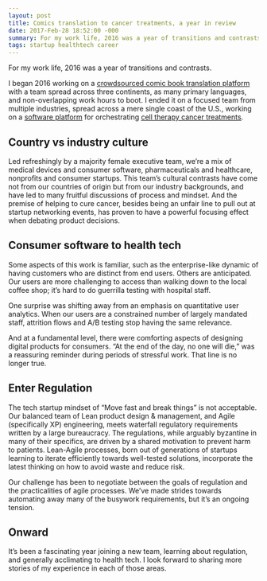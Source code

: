 ```yaml
---
layout: post
title: Comics translation to cancer treatments, a year in review
date: 2017-Feb-28 18:52:00 -000
summary: For my work life, 2016 was a year of transitions and contrasts
tags: startup healthtech career
---
```


For my work life, 2016 was a year of transitions and contrasts.

I began 2016 working on a [crowdsourced comic book translation platform](https://play.google.com/store/apps/details?id=com.aquafadas.fanga.reader) with a team spread across three continents, as many primary languages, and non-overlapping work hours to boot. I ended it on a focused team from multiple industries, spread across a mere single coast of the U.S., working on a [software platform](http://www.vineti.com/) for orchestrating [cell therapy cancer treatments](https://www.lls.org/treatment/types-of-treatment/immunotherapy/chimeric-antigen-receptor-car-t-cell-therapy).

## Country vs industry culture

Led refreshingly by a majority female executive team, we’re a mix of medical devices and consumer software, pharmaceuticals and healthcare, nonprofits and consumer startups. This team’s cultural contrasts have come not from our countries of origin but from our industry backgrounds, and have led to many fruitful discussions of process and mindset. And the premise of helping to cure cancer, besides being an unfair line to pull out at startup networking events, has proven to have a powerful focusing effect when debating product decisions.

## Consumer software to health tech

Some aspects of this work is familiar, such as the enterprise-like dynamic of having customers who are distinct from end users. Others are anticipated. Our users are more challenging to access than walking down to the local coffee shop; it’s hard to do guerrilla testing with hospital staff. 

One surprise was shifting away from an emphasis on quantitative user analytics. When our users are a constrained number of largely mandated staff, attrition flows and A/B testing stop having the same relevance. 

And at a fundamental level, there were comforting aspects of designing digital products for consumers. “At the end of the day, no one will die,” was a reassuring reminder during periods of stressful work. That line is no longer true.

## Enter Regulation

The tech startup mindset of “Move fast and break things” is not acceptable. Our balanced team of Lean product design & management, and Agile (specifically XP) engineering, meets waterfall regulatory requirements written by a large bureaucracy. The regulations, while arguably byzantine in many of their specifics, are driven by a shared motivation to prevent harm to patients. Lean-Agile processes, born out of generations of startups learning to iterate efficiently towards well-tested solutions, incorporate the latest thinking on how to avoid waste and reduce risk. 

Our challenge has been to negotiate between the goals of regulation and the practicalities of agile processes. We’ve made strides towards automating away many of the busywork requirements, but it’s an ongoing tension.

## Onward

It’s been a fascinating year joining a new team, learning about regulation, and generally acclimating to health tech. I look forward to sharing more stories of my experience in each of those areas.

